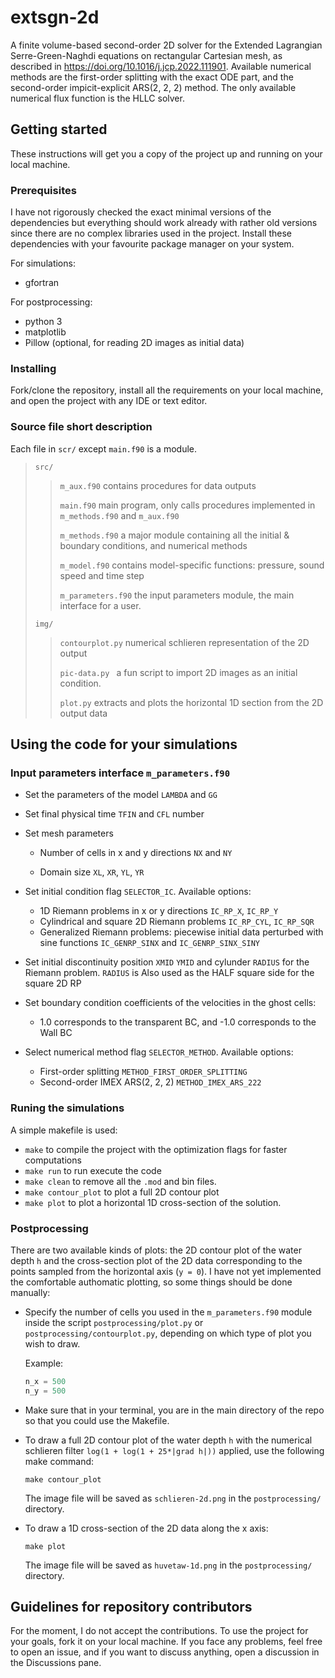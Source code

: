 # extsgn-2d
A finite volume-based second-order 2D solver for the Extended Lagrangian Serre-Green-Naghdi equations on rectangular Cartesian mesh, as described in https://doi.org/10.1016/j.jcp.2022.111901. Available numerical methods are the first-order splitting with the exact ODE part, and the second-order impicit-explicit ARS(2, 2, 2) method. The only available numerical flux function is the HLLC solver.

## Getting started
These instructions will get you a copy of the project up and running on your local machine.

### Prerequisites

I have not rigorously checked the exact minimal versions of the dependencies but everything should work already with rather old versions since there are no complex libraries used in the project. Install these dependencies with your favourite package manager on your system.

For simulations:

* gfortran

For postprocessing:

* python 3
* matplotlib
* Pillow (optional, for reading 2D images as initial data)

### Installing

Fork/clone the repository, install all the requirements on your local machine, and open the project with any IDE or text editor.

### Source file short description

Each file in `scr/`  except `main.f90` is a module.

> `src/`
>
> > `m_aux.f90`  contains procedures for data outputs
> >
> > `main.f90`  main program, only calls procedures implemented in `m_methods.f90` and `m_aux.f90`
> >
> > `m_methods.f90` a major module containing all the initial & boundary conditions, and numerical methods
> >
> > `m_model.f90` contains model-specific functions: pressure, sound speed and time step
> >
> > `m_parameters.f90` the input parameters module, the main interface for a user.
>
> `img/`
>
> > `contourplot.py` numerical schlieren representation of the 2D output
> >
> > `pic-data.py ` a fun script to import 2D images as an initial condition.
> >
> > `plot.py` extracts and plots the horizontal 1D section from the 2D output data



## Using the code for your simulations

### Input parameters interface `m_parameters.f90`

* Set the parameters of the model `LAMBDA` and `GG`

* Set final physical time `TFIN` and `CFL` number

* Set mesh parameters

    * Number of cells in x and y directions `NX` and `NY`

    * Domain size `XL`, `XR`, `YL`, `YR`

* Set initial condition flag `SELECTOR_IC`. Available options:
    * 1D Riemann problems in x or y directions `IC_RP_X`, `IC_RP_Y`
    * Cylindrical and square 2D Riemann problems `IC_RP_CYL`, `IC_RP_SQR`
    * Generalized Riemann problems: piecewise initial data perturbed with sine functions `IC_GENRP_SINX` and  `IC_GENRP_SINX_SINY`
* Set initial discontinuity position `XMID` `YMID` and cylunder `RADIUS` for the Riemann problem. `RADIUS` is Also used as the HALF square side for the square 2D RP

* Set boundary condition coefficients of the velocities in the ghost cells:
    * 1.0 corresponds to the transparent BC, and -1.0 corresponds to the Wall BC
* Select numerical method flag `SELECTOR_METHOD`. Available options:
    * First-order splitting `METHOD_FIRST_ORDER_SPLITTING`
    * Second-order IMEX ARS(2, 2, 2) `METHOD_IMEX_ARS_222`



### Runing the simulations

A simple makefile is used:

* `make` to compile the project with the optimization flags for faster computations
* `make run` to run execute the code
* `make clean` to remove all the `.mod` and bin files.
* `make contour_plot` to plot a full 2D contour plot
* `make plot` to plot a horizontal 1D cross-section of the solution.



### Postprocessing

There are two available kinds of plots: the 2D contour plot of the water depth `h` and the cross-section plot of the 2D data corresponding to the points sampled from the horizontal axis (`y = 0`).
I have not yet implemented the comfortable authomatic plotting, so some things should be done manually:

* Specify the number of cells you used in the `m_parameters.f90` module inside the script `postprocessing/plot.py` or `postprocessing/contourplot.py`, depending on which type of plot you wish to draw.

    Example:

    ```python
    n_x = 500
    n_y = 500
    ```
* Make sure that in your terminal, you are in the main directory of the repo so that you could use the Makefile.

* To draw a full 2D contour plot of the water depth `h` with the numerical schlieren filter `log(1 + log(1 + 25*|grad h|))` applied, use the following make command:

    ```shell
    make contour_plot
    ```

  The image file will be saved as `schlieren-2d.png` in the `postprocessing/` directory.


* To draw a 1D cross-section of the 2D data along the x axis:

    ```shell
    make plot
    ```

  The image file will be saved as `huvetaw-1d.png` in the `postprocessing/` directory.



## Guidelines for repository contributors

For the moment, I do not accept the contributions. To use the project for your goals, fork it on your local machine. If you face any problems, feel free to open an issue, and if you want to discuss anything, open a discussion in the Discussions pane.
